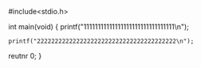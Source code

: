 #include<stdio.h>

int main(void)
{
	printf("11111111111111111111111111111111\n");
	
	printf("222222222222222222222222222222222222222\n");



  reutnr 0;
}
